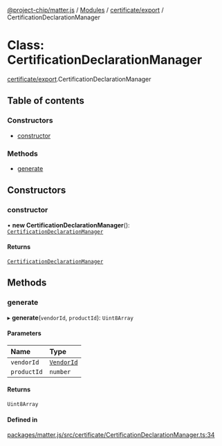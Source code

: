 [@project-chip/matter.js](../README.md) / [Modules](../modules.md) / [certificate/export](../modules/certificate_export.md) / CertificationDeclarationManager

# Class: CertificationDeclarationManager

[certificate/export](../modules/certificate_export.md).CertificationDeclarationManager

## Table of contents

### Constructors

- [constructor](certificate_export.CertificationDeclarationManager.md#constructor)

### Methods

- [generate](certificate_export.CertificationDeclarationManager.md#generate)

## Constructors

### constructor

• **new CertificationDeclarationManager**(): [`CertificationDeclarationManager`](certificate_export.CertificationDeclarationManager.md)

#### Returns

[`CertificationDeclarationManager`](certificate_export.CertificationDeclarationManager.md)

## Methods

### generate

▸ **generate**(`vendorId`, `productId`): `Uint8Array`

#### Parameters

| Name | Type |
| :------ | :------ |
| `vendorId` | [`VendorId`](../modules/datatype_export.md#vendorid) |
| `productId` | `number` |

#### Returns

`Uint8Array`

#### Defined in

[packages/matter.js/src/certificate/CertificationDeclarationManager.ts:34](https://github.com/project-chip/matter.js/blob/e87b236f/packages/matter.js/src/certificate/CertificationDeclarationManager.ts#L34)
